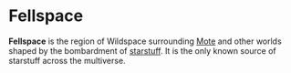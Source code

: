 # Fellspace

**Fellspace** is the region of Wildspace surrounding [Mote](mote.md) and other worlds shaped by the bombardment of [starstuff](../artifacts/starstuff.md). It is the only known source of starstuff across the multiverse.
